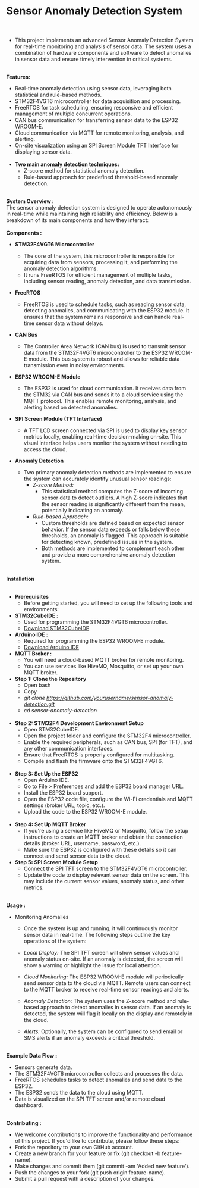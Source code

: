# **Sensor Anomaly Detection System** <br><br>
* This project implements an advanced Sensor Anomaly Detection System for real-time monitoring and analysis of sensor data. The system uses a combination of hardware components and software to detect anomalies in sensor data and ensure timely intervention in critical systems. <br><br>

**Features:** <br>
* Real-time anomaly detection using sensor data, leveraging both statistical and rule-based methods. <br>
* STM32F4VGT6 microcontroller for data acquisition and processing. <br>
* FreeRTOS for task scheduling, ensuring responsive and efficient management of multiple concurrent operations.<br>
* CAN bus communication for transferring sensor data to the ESP32 WROOM-E.<br>
* Cloud communication via MQTT for remote monitoring, analysis, and alerting.<br>
* On-site visualization using an SPI Screen Module TFT Interface for displaying sensor data.<br><br>
* **Two main anomaly detection techniques:** <br>
  - Z-score method for statistical anomaly detection.  <br>
  - Rule-based approach for predefined threshold-based anomaly detection.  <br><br>

**System Overview :** <br>
The sensor anomaly detection system is designed to operate autonomously in real-time while maintaining high reliability and efficiency. Below is a breakdown of its main components and how they interact:  <br> <br>
**Components :**  <br>
* **STM32F4VGT6 Microcontroller** <br>

  - The core of the system, this microcontroller is responsible for acquiring data from sensors, processing it, and performing the anomaly detection algorithms.
  - It runs FreeRTOS for efficient management of multiple tasks, including sensor reading, anomaly detection, and data transmission. <br>
* **FreeRTOS**  <br>

  - FreeRTOS is used to schedule tasks, such as reading sensor data, detecting anomalies, and communicating with the ESP32 module. It ensures that the system remains responsive and can handle real-time sensor data without delays.  <br>
* **CAN Bus**  <br>

  - The Controller Area Network (CAN bus) is used to transmit sensor data from the STM32F4VGT6 microcontroller to the ESP32 WROOM-E module. This bus system is robust and allows for reliable data transmission even in noisy environments. <br>
* **ESP32 WROOM-E Module**  <br>

  - The ESP32 is used for cloud communication. It receives data from the STM32 via CAN bus and sends it to a cloud service using the MQTT protocol. This enables remote monitoring, analysis, and alerting based on detected anomalies. <br>
* **SPI Screen Module (TFT Interface)**  <br>

  - A TFT LCD screen connected via SPI is used to display key sensor metrics locally, enabling real-time decision-making on-site. This visual interface helps users monitor the system without needing to access the cloud.  <br>
* **Anomaly Detection**  <br>
  - Two primary anomaly detection methods are implemented to ensure the system can accurately identify unusual sensor readings:  <br>
    - *Z-score Method:*  <br>
      - This statistical method computes the Z-score of incoming sensor data to detect outliers. A high Z-score indicates that the sensor reading is significantly different from the mean, potentially indicating an anomaly.  <br>
    - *Rule-based Approach:*  <br>
      - Custom thresholds are defined based on expected sensor behavior. If the sensor data exceeds or falls below these thresholds, an anomaly is flagged. This approach is suitable for detecting known, predefined issues in the system. <br>
      - Both methods are implemented to complement each other and provide a more comprehensive anomaly detection system. <br><br>

**Installation** <br><br>
* **Prerequisites** <br>
  - Before getting started, you will need to set up the following tools and environments: <br>
* **STM32CubeIDE :** <br>
  - Used for programming the STM32F4VGT6 microcontroller. <br>
  - [Download STM32CubeIDE](https://www.st.com/en/development-tools/stm32cubeide.html) <br>
* **Arduino IDE :**<br>
  - Required for programming the ESP32 WROOM-E module. <br>
  - [Download Arduino IDE](https://www.arduino.cc/en/software) <br>
* **MQTT Broker :** <br>
  - You will need a cloud-based MQTT broker for remote monitoring. <br>
  - You can use services like HiveMQ, Mosquitto, or set up your own MQTT broker. <br>
* **Step 1: Clone the Repository** <br>
  - Open bash <br>
  - Copy <br>
  - *git clone https://github.com/yourusername/sensor-anomaly-detection.git* <br>
  - *cd sensor-anomaly-detection* <br><br>
* **Step 2: STM32F4 Development Environment Setup** <br>
  - Open STM32CubeIDE. <br>
  - Open the project folder and configure the STM32F4 microcontroller. <br>
  - Enable the required peripherals, such as CAN bus, SPI (for TFT), and any other communication interfaces. <br>
  - Ensure that FreeRTOS is properly configured for multitasking. <br>
  - Compile and flash the firmware onto the STM32F4VGT6. <br><br>
* **Step 3: Set Up the ESP32** <br>
  - Open Arduino IDE. <br>
  - Go to File > Preferences and add the ESP32 board manager URL. <br>
  - Install the ESP32 board support. <br>
  - Open the ESP32 code file, configure the Wi-Fi credentials and MQTT settings (broker URL, topic, etc.). <br>
  - Upload the code to the ESP32 WROOM-E module. <br><br>
* **Step 4: Set Up MQTT Broker** <br>
  - If you're using a service like HiveMQ or Mosquitto, follow the setup instructions to create an MQTT broker and obtain the connection details (broker URL, username, password, etc.). <br>
  - Make sure the ESP32 is configured with these details so it can connect and send sensor data to the cloud. <br>
* **Step 5: SPI Screen Module Setup** <br>
  - Connect the SPI TFT screen to the STM32F4VGT6 microcontroller. <br>
  - Update the code to display relevant sensor data on the screen. This may include the current sensor values, anomaly status, and other metrics. <br> <br>

**Usage :** <br>
* Monitoring Anomalies<br>
  - Once the system is up and running, it will continuously monitor sensor data in real-time. The following steps outline the key operations of the system: <br>
  - *Local Display:* The SPI TFT screen will show sensor values and anomaly status on-site. If an anomaly is detected, the screen will show a warning or highlight the issue for local attention. <br>

  - *Cloud Monitoring:* The ESP32 WROOM-E module will periodically send sensor data to the cloud via MQTT. Remote users can connect to the MQTT broker to receive real-time sensor readings and alerts. <br>

  - *Anomaly Detection:* The system uses the Z-score method and rule-based approach to detect anomalies in sensor data. If an anomaly is detected, the system will flag it locally on the display and remotely in the cloud. <br>

  - *Alerts:* Optionally, the system can be configured to send email or SMS alerts if an anomaly exceeds a critical threshold. <br><br>

**Example Data Flow :** <br>
* Sensors generate data. <br>
* The STM32F4VGT6 microcontroller collects and processes the data. <br>
* FreeRTOS schedules tasks to detect anomalies and send data to the ESP32. <br>
* The ESP32 sends the data to the cloud using MQTT. <br>
* Data is visualized on the SPI TFT screen and/or remote cloud dashboard. <br><br>

**Contributing :** <br>
* We welcome contributions to improve the functionality and performance of this project. If you'd like to contribute, please follow these steps: <br>
* Fork the repository to your own GitHub account. <br>
* Create a new branch for your feature or fix (git checkout -b feature-name). <br>
* Make changes and commit them (git commit -am 'Added new feature'). <br>
* Push the changes to your fork (git push origin feature-name). <br>
* Submit a pull request with a description of your changes. <br>
